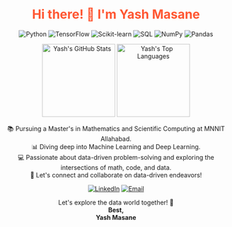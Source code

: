 <!-- Title with Static Greeting -->
<h1 align="center" style="color: #FF5733;">Hi there! 👋 I'm Yash Masane</h1>

<!-- Skills Logos -->
<p align="center">
  <img src="https://img.shields.io/badge/Python-%233776AB.svg?style=flat&logo=python&logoColor=white" alt="Python"/>
  <img src="https://img.shields.io/badge/TensorFlow-%23FF6F00.svg?style=flat&logo=tensorflow&logoColor=white" alt="TensorFlow"/>
  <img src="https://img.shields.io/badge/Scikit--learn-%23F7DF1E.svg?style=flat&logo=scikit-learn&logoColor=white" alt="Scikit-learn"/>
  <img src="https://img.shields.io/badge/SQL-%2300C4CC.svg?style=flat&logo=mysql&logoColor=white" alt="SQL"/>
  <img src="https://img.shields.io/badge/NumPy-%23013243.svg?style=flat&logo=numpy&logoColor=white" alt="NumPy"/>
  <img src="https://img.shields.io/badge/Pandas-%23150458.svg?style=flat&logo=pandas&logoColor=white" alt="Pandas"/>
</p>

<!-- GitHub Stats -->
<p align="center">
  <img src="https://github-readme-stats.vercel.app/api?username=YashMasane&show_icons=true&theme=radical" alt="Yash's GitHub Stats" height="165">
  <img src="https://github-readme-stats.vercel.app/api/top-langs/?username=YashMasane&layout=compact&theme=radical" alt="Yash's Top Languages" height="165">
</p>

<!-- About Section -->
<p align="center">
  📚 Pursuing a Master's in Mathematics and Scientific Computing at MNNIT Allahabad.<br>
  📊 Diving deep into Machine Learning and Deep Learning.<br>
  💻 Passionate about data-driven problem-solving and exploring the intersections of math, code, and data.<br>
  💌 Let's connect and collaborate on data-driven endeavors!
</p>

<!-- Social Links -->
<p align="center">
  <a href="https://www.linkedin.com/in/yash"><img src="https://img.shields.io/badge/LinkedIn-%230077B5.svg?style=flat&logo=linkedin&logoColor=white" alt="LinkedIn"></a>
  <a href="mailto:your.email@example.com"><img src="https://img.shields.io/badge/Email-%23D14836.svg?style=flat&logo=gmail&logoColor=white" alt="Email"></a>
</p>

<!-- Footer -->
<p align="center">
  Let's explore the data world together! 🚀<br>
  <strong>Best,</strong><br>
  <strong>Yash Masane</strong>
</p>
